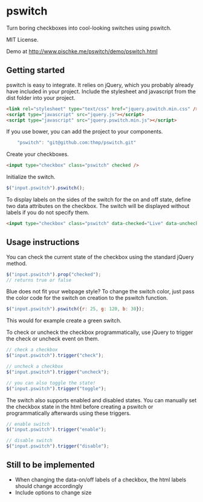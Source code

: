 # pswitch

Turn boring checkboxes into cool-looking switches using pswitch. 

MIT License.

Demo at http://www.pischke.me/pswitch/demo/pswitch.html

## Getting started

pswitch is easy to integrate. It relies on jQuery, which you probably already have included in your project. Include the stylesheet and javascript from the dist folder into your project. 

```html
<link rel="stylesheet" type="text/css" href="jquery.pswitch.min.css" />
<script type="javascript" src="jquery.js"></script>
<script type="javascript" src="jquery.pswitch.min.js"></script>
```

If you use bower, you can add the project to your components.

```javascript
    "pswitch": "git@github.com:thmp/pswitch.git"
```

Create your checkboxes.
```html
<input type="checkbox" class="pswitch" checked />
```

Initialize the switch.

```javascript
$("input.pswitch").pswitch();
```

To display labels on the sides of the switch for the on and off state, define two data attributes on the checkbox. The switch will be displayed without labels if you do not specify them.

```html
<input type="checkbox" class="pswitch" data-checked="Live" data-unchecked="Test" />
```

## Usage instructions

You can check the current state of the checkbox using the standard jQuery method.

```javascript
$("input.pswitch").prop("checked");
// returns true or false
```

Blue does not fit your webpage style? To change the switch color, just pass the color code for the switch on creation to the pswitch function.

```javascript
$("input.pswitch").pswitch({r: 25, g: 120, b: 30});
```

This would for example create a green switch.

To check or uncheck the checkbox programmatically, use jQuery to trigger the check or uncheck event on them.

```javascript
// check a checkbox
$("input.pswitch").trigger("check");

// uncheck a checkbox
$("input.pswitch").trigger("uncheck");

// you can also toggle the state!
$("input.pswitch").trigger("toggle");
```

The switch also supports enabled and disabled states. You can manually set the checkbox state in the html before creating a pswitch or programmatically afterwards using these triggers.

```javascript
// enable switch
$("input.pswitch").trigger("enable");

// disable switch
$("input.pswitch").trigger("disable");
```

## Still to be implemented
- When changing the data-on/off labels of a checkbox, the html labels should change accordingly
- Include options to change size